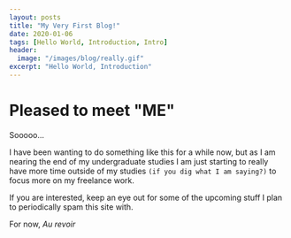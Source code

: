 ```yaml
---
layout: posts
title: "My Very First Blog!"
date: 2020-01-06
tags: [Hello World, Introduction, Intro]
header:
  image: "/images/blog/really.gif"
excerpt: "Hello World, Introduction"
---
```

# Pleased to meet "ME"

Sooooo...

I have been wanting to do something like this for a while now, but as I am nearing the end of my undergraduate studies I am just starting to really have more time outside of my studies `(if you dig what I am saying?)` to focus more on my freelance work.

If you are interested, keep an eye out for some of the upcoming stuff I plan to periodically spam this site with.

For now, *Au revoir*
